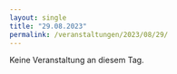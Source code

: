 ```yaml
---
layout: single
title: "29.08.2023"
permalink: /veranstaltungen/2023/08/29/
---
```


Keine Veranstaltung an diesem Tag.
